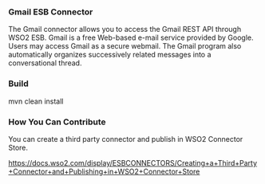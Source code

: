 ### Gmail ESB Connector

The Gmail connector allows you to access the Gmail REST API through WSO2 ESB. Gmail is a free Web-based e-mail service provided by Google.
Users may access Gmail as a secure webmail. The Gmail program also automatically organizes successively related messages into a conversational thread.

### Build

mvn clean install

### How You Can Contribute
You can create a third party connector and publish in WSO2 Connector Store.

https://docs.wso2.com/display/ESBCONNECTORS/Creating+a+Third+Party+Connector+and+Publishing+in+WSO2+Connector+Store
